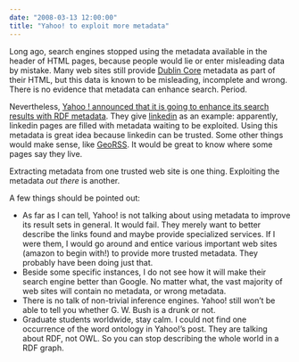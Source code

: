 ```yaml
---
date: "2008-03-13 12:00:00"
title: "Yahoo! to exploit more metadata"
---
```




Long ago, search engines stopped using the metadata available in the header of HTML pages, because people would lie or enter misleading data by mistake. Many web sites still provide [Dublin Core](https://en.wikipedia.org/wiki/Dublin_Core) metadata as part of their HTML, but this data is known to be misleading, incomplete and wrong. There is no evidence that metadata can enhance search. Period.

Nevertheless, [Yahoo ! announced that it is going to enhance its search results with RDF metadata](http://techcrunch.com/2008/03/13/yahoo-embraces-the-semantic-web-expect-the-web-to-organize-itself-in-a-hurry/). They give [linkedin](https://www.linkedin.com/) as an example: apparently, linkedin pages are filled with metadata waiting to be exploited. Using this metadata is great idea because linkedin can be trusted. Some other things would make sense, like [GeoRSS](https://en.wikipedia.org/wiki/GeoRSS). It would be great to know where some pages say they live.

Extracting metadata from one trusted web site is one thing. Exploiting the metadata <em>out there</em> is another.

A few things should be pointed out:

- As far as I can tell, Yahoo! is not talking about using metadata to improve its result sets in general. It would fail. They merely want to better describe the links found and maybe provide specialized services. If I were them, I would go around and entice various important web sites (amazon to begin with!) to provide more trusted metadata. They probably have been doing just that.
- Beside some specific instances, I do not see how it will make their search engine better than Google. No matter what, the vast majority of web sites will contain no metadata, or wrong metadata.
- There is no talk of non-trivial inference engines. Yahoo! still won&rsquo;t be able to tell you whether G. W. Bush is a drunk or not.
- Graduate students worldwide, stay calm. I could not find one occurrence of the word ontology in Yahoo!&rsquo;s post. They are talking about RDF, not OWL. So you can stop describing the whole world in a RDF graph. 


